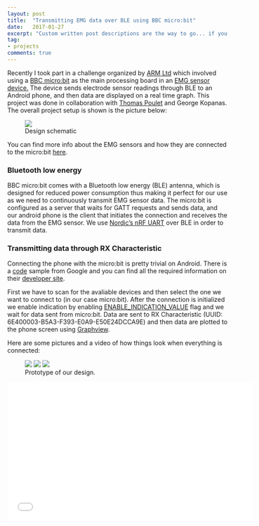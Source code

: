 ```yaml
---
layout: post
title:  "Transmitting EMG data over BLE using BBC micro:bit"
date:   2017-01-27
excerpt: "Custom written post descriptions are the way to go... if you're not lazy."
tag:
- projects
comments: true
---
```

Recently I took part in a challenge organized by <a href="https://www.arm.com/">ARM Ltd</a> which involved using a <a href="http://microbit.org/">BBC micro:bit</a> as the main processing board in an <a href="https://en.wikipedia.org/wiki/Electromyography">EMG sensor device.</a> The device sends electrode sensor readings through BLE to an Android phone, and then data are displayed on a real time graph. This project was done in collaboration with <a href="http://blog.thomaspoulet.fr/">Thomas Poulet</a> and George Kopanas. The overall project setup is shown is the picture below:

<figure>
	<img src="https://lh3.googleusercontent.com/VC5Xp803F_uQGAtTv6TGyUojgJHWw8Nu6IkHPhBNI0gCGEuKeNv7vVjH8c7Yv7CmfHBYcpE6ZiZiSPktyAo5VE3HwmtS2udW0fEHUSZhkU96J5jX2ktP-nW4unqi_VqECORqxifRS4nruXp8SvQ8u8-7NzIBZ0c5L0aQdk3R7_bHupy8ZXhm0JWSNtit8Dk3KRNOYTxELNr91_A4T8cONR2lsCQbRsOJbdF_YoHama9TtSMZ7i-Aepu0cQ7H-METUnU3WzEn1LMpusRfQqm5C-bI6YxkkSxemBhLNlawLkDI4iBG9_7kFAcfN5UAv4xLI6Jr4WdCrD_VSDrDJ0tox_tp78ulIs4GUwHme7C55ynOtfoKTLAC5aOCMlus2mDIpJhR7wIBxLc-auTtRtumORbW7wUHzsC2_YeAqfiTx45lcKFw2E4wK82othMbkTkxu2vUDuWK2P4XAAPt9s5oqtAuTdhSf_DKKFgmr2Vg8A-dBOJkdte6gX1J3xEsmHikVnwdsM4t6tPUqouLODB9oJ-AI5w-M5phdyLUl5sg_Wm_zNupOq5TioMC6jW-PeckF84iveT0YpPZvdKjNf0UFi8m7pvWyzGuSyP6-p44guTA2fq3bxhV7HFEPRr88OekqkKDjbNEq1v9mQVQb7vqj3_bvi7VBCob=w746-h382-no">
	<figcaption>Design schematic</figcaption>
</figure>

You can find more info about the EMG sensors and how they are connected to the micro:bit <a href="http://blog.thomaspoulet.fr/portable-emg-microbit/">here</a>.

### Bluetooth low energy
BBC micro:bit comes with a Bluetooth low energy (BLE) antenna, which is designed for reduced power consumption thus making it perfect for our use as we need to continuously transmit EMG sensor data. The micro:bit is configured as a server that waits for GATT requests and sends data, and our android phone is the client that initiates the connection and receives the data from the EMG sensor.  We use <a href="https://developer.nordicsemi.com/nRF5_SDK/nRF51_SDK_v8.x.x/doc/8.0.0/s110/html/a00072.html">Nordic’s nRF UART</a> over BLE in order to transmit data.

### Transmitting data through RX Characteristic
Connecting the phone with the micro:bit is pretty trivial on Android. There is a <a href="https://github.com/googlesamples/android-BluetoothLeGatt">code</a> sample from Google and you can find all the required information on their <a href="https://developer.android.com/guide/topics/connectivity/bluetooth-le.html">developer site</a>.

First we have to scan for the avaliable devices and then select the one we want to connect to (in our case micro:bit). After the connection is initialized we enable indication by enabling <a href="https://developer.android.com/reference/android/bluetooth/BluetoothGattDescriptor.html#ENABLE_INDICATION_VALUE">ENABLE_INDICATION_VALUE</a> flag and we wait for data sent from micro:bit. Data are sent to RX Characteristic (UUID: 6E400003-B5A3-F393-E0A9-E50E24DCCA9E) and then data are plotted to the phone screen using <a href="http://www.android-graphview.org/">Graphview</a>.

Here are some pictures and a video of how things look when everything is connected:

<figure class="third">
	<img src="https://lh3.googleusercontent.com/-_3iElJ8gPQkA9RuNWUtZEfsYGydhyckgr3M06SYQcEd5KqFedKsrzseUjuN74CbjC7Wg1CnyScudccGZb0kg2e5OYwvvFauP6Kerrdg6JiXhr_zfxixNDKe_T9uLzuBou6r_JnWsXwpA8CXtgcZILlvtvtDx37WVZugxHixo8TCT3hzLCOlhQIRgQmIvMYwSr8H9th-cpy7wwWHfAervycmn7-RPTS0ATjQAaOe4SJITVjd8BdU-XxYvf3Sl4xpJsCLKQNM_votrjq0J6dZZgwCR8u7KdtpXF9bUjLNHM3xsEgVbDAjclqqBjlG2oqZBp9XfKpLHCJqFDfPw5NZNq01oEjPaScngZAU9YwVSq--XFF93AzcQP1OrIb3N0BBe0SKYakruifQLZAAh9-j8o23X_nucSuKwdYUXkBSwWqO08ut8XG6YXR6wQ8P7evvPv3V56ePTkQgKIY_tIdvHAke6Qcw9Rt42Zjp-DwRFoD_U93TaNuTak-gTI433mIFP5VtVjHLLTXJWKcEiLGteYBgm3myaACr0JH3bpjOcqRv_wsb6gRfWmv2nYuG_BjPAmasoC1eaqqyf1CI2L1N6yi_u8pfqIN5yhGRbEcl9bSlnK6BOMZDGrw39sIuRmylf50PWtZHV03JgjTvByEBwueSJ6i8l_gh=w1200-h800-no">
	<img src="https://lh3.googleusercontent.com/b6eZHfyWY0mv0L7HfjuHaCV4nrhA6BhYv2onVoHURHmK7TQt7XW91lUQlaZsnvpTg7PKqNyNEi6CSfzyvSK1qpsqyEsw4nkH7fb--vK8JFcjQ90T0lUVocyoT9x6AnVOPhjNnwA6CgmoFREnlc3Yj9MRidl48LtjMSw8vgp25O5TokS97w6kvEjsLVQaVQD3vsoyfxS-jgrpJ72z8IIZ5dsKUzFOMmx1G4MBHdpwaofHC4QAmHT5DeCNzsvorPk-pKHGi1HovK9SSw7Z81e9CB7TYRTcDE7V0lTefVXDs-HHyONjiCVE52hK9RljJ3qUZyJtylqHRw3Jc-pFts0kMIu5rnGmwj0C87QVloFHcGHF3OG414qQQ6StgdoWI_hQHOHKzYoC2S_onDGXS3VMqD0DQ-H-6bw9YJsbjaLDOSoKwUA97iKRUYwr8R6siQcGxjVJ1LA-GL020OQKsubbMjO1qzAcfc0fS4-zkm5Otj6YvDwtkJK4-DcvpmhXEsU231QtN90ZgnDZ4FNizEtflTl1OcWqlJN7xeewtHtdfAKndbl68byB-UqYgXG-0IQ0J_A5E_q-YTMWtlrI1r9JpgItrob50nC1U9qfCA63rtFYDjHQIODxfQ7LP-kLNaTkPPZoVRDS5bir2aC4eiGSl49Hr6Io01tP=w1200-h800-no">
	<img src="https://lh3.googleusercontent.com/Ym4ZWcLo6-XxWC4u6kDkEK2yeYTHwVcsRRd9Lx7f-czgNpt37J7oa8r4YRGnp-I0bN6pAOPlpxRdYCC7Slyuantqicavzir1KYBRWnB24Gea0rdlRQn9aC12JkYOlrqtEjOMe_JmEF3aLZnkkqTeK3ESHnBqYlylNSi9dEZCDC47-OAEskoaDxsjERykV63Nk7mhz-9mTxAKYFaqPs7lvoovT0_fXmrHpmlsU5l2ugNpBPYQ7jRKcZlegwHsX0F1l7_89LTW9iwC1nhH7REyypl4SKFADLXiS5qw-0AeJT4QYwtb0af2ahbLVdLMrW5YsjcatkWxvfC0w0tKw1NkVb-RZYVcBsBNl8LM0PvbWx_I8pVfxzpwM0zPPbbyVusEB4nlKNh2GTFOmWXF0eYRkXHlhSiMqCJNJQkHrO_ZlspTkc3VnyCdYrXnDU7Y8c8Zu8TRRD8jJqYsYbO2KCUFQKi06coAi-IVN9JpmeXnLFYnDmHIUY6RCGwkdEabdFg-DzSh-ra3fkCNGNfk_goZU9RBG28F0ZHr78E0obDhf32NioXHWl0JlH6J7f9A7hBUfiW_-QakqZR8NZAjHpmockMwP6diHGSL4__6SLq2LhFhTu-ejbGuw_7wuGAzTxsmcelRjIMB47j5lu1HVAChIg4VFSvJ8MTa=w1200-h800-no">
	<figcaption>Prototype of our design.</figcaption>
</figure>

<iframe width="560" height="315" src="//www.youtube.com/watch?v=8L-78S_hh5o" frameborder="0"> </iframe>

